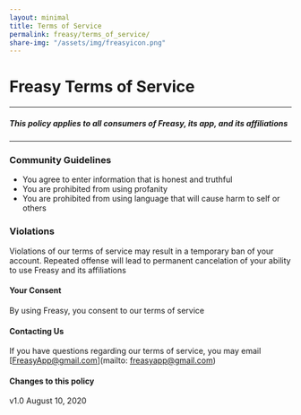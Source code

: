 ```yaml
---
layout: minimal
title: Terms of Service
permalink: freasy/terms_of_service/
share-img: "/assets/img/freasyicon.png"
---
```

# Freasy Terms of Service
---
##### This policy applies to all consumers of Freasy, its app, and its affiliations

---
### Community Guidelines

 * You agree to enter information that is honest and truthful
 * You are prohibited from using profanity
 * You are prohibited from using language that will cause harm to self or others

### Violations

Violations of our terms of service may result in a temporary ban of your account.  Repeated offense will lead to permanent cancelation of your ability to use Freasy and its affiliations

#### Your Consent

By using Freasy, you consent to our terms of service

#### Contacting Us

If you have questions regarding our terms of service, you may email [FreasyApp@gmail.com](mailto: freasyapp@gmail.com)

#### Changes to this policy
v1.0 August 10, 2020

